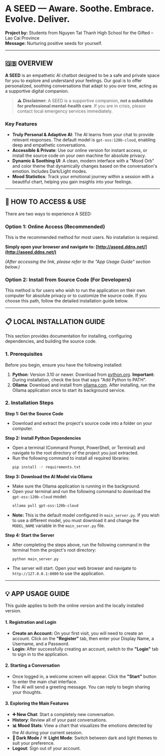 # A SEED — Aware. Soothe. Embrace. Evolve. Deliver.

**Project by:** Students from Nguyen Tat Thanh High School for the Gifted – Lao Cai Province  
**Message:** Nurturing positive seeds for yourself.

---

## 🇬🇧 OVERVIEW
**A SEED** is an empathetic AI chatbot designed to be a safe and private space for you to explore and understand your feelings. Our goal is to offer personalized, soothing conversations that adapt to you over time, acting as a supportive digital companion.

> ⚠️ **Disclaimer:** A SEED is a supportive companion, **not a substitute for professional mental-health care**. If you are in crisis, please contact local emergency services immediately.

### Key Features
- **Truly Personal & Adaptive AI**: The AI learns from your chat to provide relevant responses. The default model is `gpt-oss:120b-cloud`, enabling deep and empathetic conversations.
- **Accessible & Private**: Use our online version for instant access, or install the source code on your own machine for absolute privacy.
- **Dynamic & Soothing UI**: A clean, modern interface with a "Mood Orb" and color theme that dynamically changes based on the conversation's emotion. Includes Dark/Light modes.
- **Mood Statistics**: Track your emotional journey within a session with a beautiful chart, helping you gain insights into your feelings.

---

## 🚀 HOW TO ACCESS & USE

There are two ways to experience A SEED:

### Option 1: Online Access (Recommended)
This is the recommended method for most users. No installation is required.

**Simply open your browser and navigate to: [http://aseed.ddns.net/](http://aseed.ddns.net/)**

*(After accessing the link, please refer to the "App Usage Guide" section below.)*

### Option 2: Install from Source Code (For Developers)
This method is for users who wish to run the application on their own computer for absolute privacy or to customize the source code. If you choose this path, follow the detailed installation guide below.

---

## 📋 LOCAL INSTALLATION GUIDE

This section provides documentation for installing, configuring dependencies, and building the source code.

### 1. Prerequisites
Before you begin, ensure you have the following installed:
1.  **Python**: Version 3.10 or newer. Download from [python.org](https://python.org). **Important:** During installation, check the box that says "Add Python to PATH".
2.  **Ollama**: Download and install from [ollama.com](https://ollama.com). After installing, run the Ollama application once to start its background service.

### 2. Installation Steps

**Step 1: Get the Source Code**
- Download and extract the project's source code into a folder on your computer.

**Step 2: Install Python Dependencies**
- Open a terminal (Command Prompt, PowerShell, or Terminal) and navigate to the root directory of the project you just extracted.
- Run the following command to install all required libraries:
  ```bash
  pip install -r requirements.txt
  ```

**Step 3: Download the AI Model via Ollama**
- Make sure the Ollama application is running in the background.
- Open your terminal and run the following command to download the `gpt-oss:120b-cloud` model:
  ```bash
  ollama pull gpt-oss:120b-cloud
  ```
- **Note:** This is the default model configured in `main_server.py`. If you wish to use a different model, you must download it and change the `MODEL_NAME` variable in the `main_server.py` file.

**Step 4: Start the Server**
- After completing the steps above, run the following command in the terminal from the project's root directory:
  ```bash
  python main_server.py
  ```
- The server will start. Open your web browser and navigate to `http://127.0.0.1:8000` to use the application.

---

## 💡 APP USAGE GUIDE

This guide applies to both the online version and the locally installed version.

#### 1. Registration and Login
- **Create an Account:** On your first visit, you will need to create an account. Click on the **"Register"** tab, then enter your Display Name, a Username, and a Password.
- **Login:** After successfully creating an account, switch to the **"Login"** tab to sign in to the application.

#### 2. Starting a Conversation
- Once logged in, a welcome screen will appear. Click the **"Start"** button to enter the main chat interface.
- The AI will send a greeting message. You can reply to begin sharing your thoughts.

#### 3. Exploring the Main Features
- **➕ New Chat**: Start a completely new conversation.
- **History**: Review all of your past conversations.
- **📊 Mood Stats**: View a chart that visualizes the emotions detected by the AI during your current session.
- **🌙 Dark Mode / ☀️ Light Mode**: Switch between dark and light themes to suit your preference.
- **Logout**: Sign out of your account.
